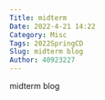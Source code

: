 ```yaml
---
Title: midterm
Date: 2022-4-21 14:22
Category: Misc
Tags: 2022SpringCD
Slug: midterm blog
Author: 40923227
---
```

midterm blog

<!-- PELICAN_END_SUMMARY -->



